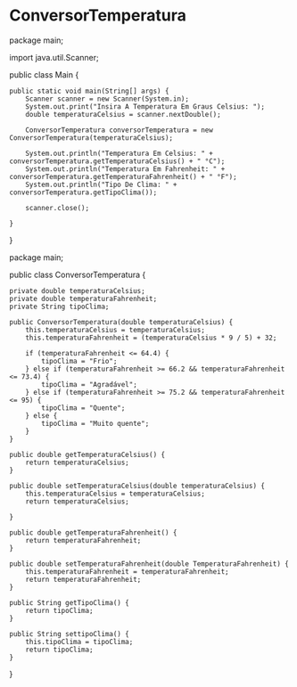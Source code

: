 # ConversorTemperatura

package main;

import java.util.Scanner;

public class Main {

    public static void main(String[] args) {
        Scanner scanner = new Scanner(System.in);
        System.out.print("Insira A Temperatura Em Graus Celsius: ");
        double temperaturaCelsius = scanner.nextDouble();

        ConversorTemperatura conversorTemperatura = new ConversorTemperatura(temperaturaCelsius);

        System.out.println("Temperatura Em Celsius: " + conversorTemperatura.getTemperaturaCelsius() + " °C");
        System.out.println("Temperatura Em Fahrenheit: " + conversorTemperatura.getTemperaturaFahrenheit() + " °F");
        System.out.println("Tipo De Clima: " + conversorTemperatura.getTipoClima());

        scanner.close();

    }
}

package main;

public class ConversorTemperatura {

    private double temperaturaCelsius;
    private double temperaturaFahrenheit;
    private String tipoClima;

    public ConversorTemperatura(double temperaturaCelsius) {
        this.temperaturaCelsius = temperaturaCelsius;
        this.temperaturaFahrenheit = (temperaturaCelsius * 9 / 5) + 32;

        if (temperaturaFahrenheit <= 64.4) {
            tipoClima = "Frio";
        } else if (temperaturaFahrenheit >= 66.2 && temperaturaFahrenheit <= 73.4) {
            tipoClima = "Agradável";
        } else if (temperaturaFahrenheit >= 75.2 && temperaturaFahrenheit <= 95) {
            tipoClima = "Quente";
        } else {
            tipoClima = "Muito quente";
        }
    }

    public double getTemperaturaCelsius() {
        return temperaturaCelsius;
    }

    public double setTemperaturaCelsius(double temperaturaCelsius) {
        this.temperaturaCelsius = temperaturaCelsius;
        return temperaturaCelsius;

    }

    public double getTemperaturaFahrenheit() {
        return temperaturaFahrenheit;
    }

    public double setTemperaturaFahrenheit(double TemperaturaFahrenheit) {
        this.temperaturaFahrenheit = temperaturaFahrenheit;
        return temperaturaFahrenheit;
    }

    public String getTipoClima() {
        return tipoClima;
    }

    public String settipoClima() {
        this.tipoClima = tipoClima;
        return tipoClima;
    }

}
